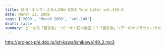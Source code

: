 ```yaml
---
title: 石川・ホンマ・ぶるんのBe-SIDE Your Life! vol.149-3
date: March 11, 2009
tags: ['2009', 'March 2009', 'vol.149']
draft: false
summary: どーなる「握手会」！ビーサイ初の全国！？「握手会」ツアーのオシラセというか企画段階というかの詳細？はこちら！NAMAE
---
```


http://project-phi.ddo.jp/ishikawa/ishikawa149_3.mp3
